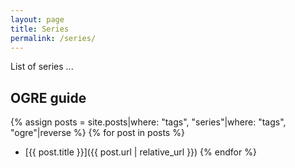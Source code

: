 ```yaml
---
layout: page
title: Series
permalink: /series/
---
```


List of series ...

## OGRE guide

{% assign posts = site.posts|where: "tags", "series"|where: "tags", "ogre"|reverse %}
{% for post in posts %}
- [{{ post.title }}]({{ post.url | relative_url }})
{% endfor %}
